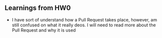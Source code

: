 ## Learnings from HW0
- I have sort of understand how a Pull Request takes place, however, am still confused on what it really deos. I will need to read more about the Pull Request and why it is used
